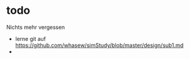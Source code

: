 todo
====

Nichts mehr vergessen

- lerne git auf https://github.com/whasew/simStudy/blob/master/design/sub1.md
- 
